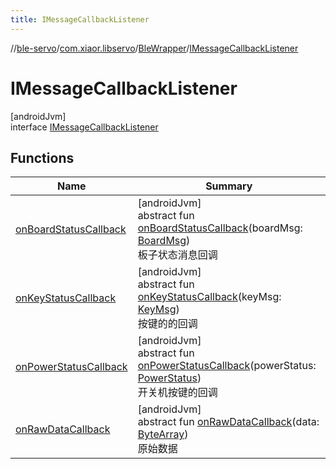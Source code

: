 ```yaml
---
title: IMessageCallbackListener
---
```

//[ble-servo](../../../../index.html)/[com.xiaor.libservo](../../index.html)/[BleWrapper](../index.html)/[IMessageCallbackListener](index.html)



# IMessageCallbackListener



[androidJvm]\
interface [IMessageCallbackListener](index.html)



## Functions


| Name | Summary |
|---|---|
| [onBoardStatusCallback](on-board-status-callback.html) | [androidJvm]<br>abstract fun [onBoardStatusCallback](on-board-status-callback.html)(boardMsg: [BoardMsg](../../-board-msg/index.html))<br>板子状态消息回调 |
| [onKeyStatusCallback](on-key-status-callback.html) | [androidJvm]<br>abstract fun [onKeyStatusCallback](on-key-status-callback.html)(keyMsg: [KeyMsg](../../-key-msg/index.html))<br>按键的的回调 |
| [onPowerStatusCallback](on-power-status-callback.html) | [androidJvm]<br>abstract fun [onPowerStatusCallback](on-power-status-callback.html)(powerStatus: [PowerStatus](../../-power-status/index.html))<br>开关机按键的回调 |
| [onRawDataCallback](on-raw-data-callback.html) | [androidJvm]<br>abstract fun [onRawDataCallback](on-raw-data-callback.html)(data: [ByteArray](https://kotlinlang.org/api/latest/jvm/stdlib/kotlin/-byte-array/index.html))<br>原始数据 |

